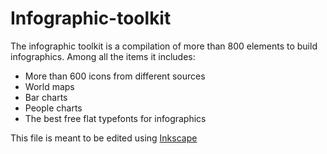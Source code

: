 Infographic-toolkit
===================

The infographic toolkit is a compilation of more than 800 elements to build infographics. Among all the items it includes:

 - More than 600 icons from different sources
 - World maps
 - Bar charts
 - People charts
 - The best free flat typefonts for infographics
 
This file is meant to be edited using [Inkscape](https://inkscape.org/en/)